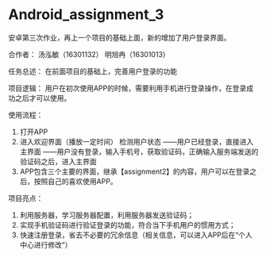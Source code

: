 # Android_assignment_3
安卓第三次作业，再上一个项目的基础上面，新的增加了用户登录界面。

合作者：
汤泓敏（16301132）
明旭冉（16301013）

任务总述：
在前面项目的基础上，完善用户登录的功能

项目逻辑：
用户在初次使用APP的时候，需要利用手机进行登录操作，在登录成功之后才可以使用。

使用流程：
1. 打开APP
2. 进入欢迎界面（播放一定时间）
  检测用户状态
  ——用户已经登录，直接进入主界面
  ——用户没有登录，输入手机号，获取验证码，正确输入服务端发送的验证码之后，进入主界面
3. APP包含三个主要的界面，继承【assignment2】的内容，用户可以在登录之后，按照自己的喜欢使用APP。

项目亮点：
1. 利用服务器，学习服务器配置，利用服务器发送验证码；
2. 实现手机验证码进行验证登录的功能，符合当下手机用户的惯用方式；
3. 快速注册登录，省去不必要的冗余信息（相关信息，可以进入APP后在“个人中心进行修改”）
